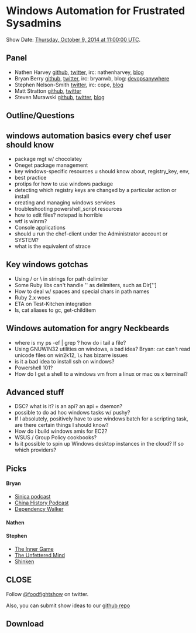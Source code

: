 # Windows Automation for Frustrated Sysadmins

Show Date:  [Thursday, October 9, 2014 at 11:00:00 UTC](http://www.timeanddate.com/worldclock/fixedtime.html?msg=Food+Fight+Show+-+Windows+Automation+for+Angry+Neckbeards&iso=20141009T07&p1=419&ah=1).

Panel<a name="panel"></a>
-----
* Nathen Harvey [github](http://github.com/nathenharvey), [twitter](http://twitter.com/nathenharvey), irc: nathenharvey, [blog](http://nathenharvey.com)
* Bryan Berry [github](http://github.com/bryanwb), [twitter](http://twitter.com/bryanwb), irc: bryanwb, blog: [devopsanywhere](http://devopsanywhere.blogspot.com)
* Stephen Nelson-Smith [twitter](http://twitter.com/lordcope), irc: cope, [blog](http://agilesysadmin.net)
* Matt Stratton [github](https://github.com/mattstratton), [twitter](https://twitter.com/mattstratton)
* Steven Murawski [github](https://github.com/smurawski), [twitter](https://twitter.com/stevenmurawski), [blog](http://stevenmurawski.com/)

Outline/Questions
-----------------

## windows automation basics every chef user should know

* package mgt w/ chocolatey
* Oneget package management
* key windows-specific resources u should know about, registry_key, env,
* best practice
* protips for how to use windows package
* detecting which registry keys are changed by a particular action or install
* creating and managing windows services
* troubleshooting powershell_script resources
* how to edit files? notepad is horrible
* wtf is winrm?
* Console applications
* should u run the chef-client under the Administrator account or SYSTEM?
* what is the equivalent of strace

## Key windows gotchas

* Using / or \\ in strings for path delimiter
* Some Ruby libs can't handle '\' as delimiters, such as Dir['']
* How to deal w/ spaces and special chars in path names
* Ruby 2.x woes
* ETA on Test-Kitchen integration
* ls, cat aliases to gc, get-childitem

## Windows automation for angry Neckbeards

* where is my ps -ef | grep ? how do i tail a file?
* Using GNUWIN32 utilities on windows, a bad idea? Bryan: `cat` can't read unicode files on win2k12, `ls` has bizarre issues
* is it a bad idea to install ssh on windows?
* Powershell 101?
* How do I get a shell to a windows vm from a linux or mac os x terminal?

## Advanced stuff

* DSC? what is it? is an api? an api + daemon?
* possible to do ad hoc windows tasks w/ pushy?
* If I absolutely, positively have to use windows batch for a scripting task, are there certain things I should know?
* How do i build windows amis for EC2?
* WSUS / Group Policy cookbooks?
* Is it possible to spin up Windows desktop instances in the cloud? If so which providers?

Picks<a name="picks"></a>
-----

#### Bryan

* [Sinica podcast](http://popupchinese.com/lessons/sinica)
* [China History Podcast](http://chinahistorypodcast.com/)
* [Dependency Walker](http://www.dependencywalker.com/)

#### Nathen  

#### Stephen

* [The Inner Game](http://theinnergame.com/)
* [The Unfettered Mind](http://terebess.hu/zen/UnfetteredMind.pdf)
* [Shinken](http://www.shinken-monitoring.org/)

CLOSE
-----

Follow [@foodfightshow](http://twitter.com/foodfightshow) on twitter.

Also, you can submit show ideas to our [github repo](https://github.com/foodfight/showz)



Download
--------
